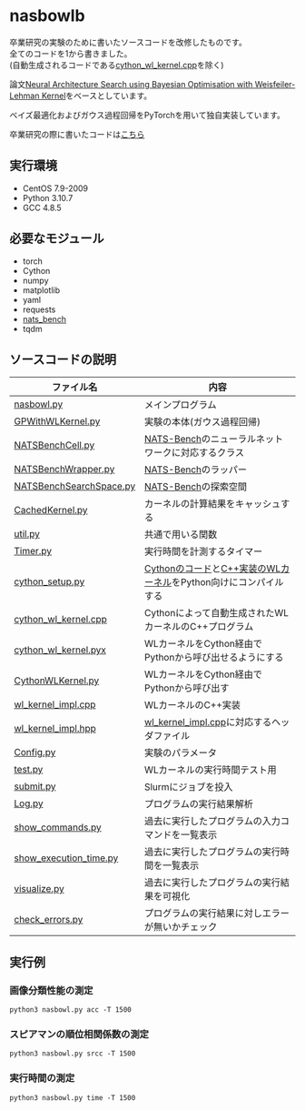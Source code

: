 # nasbowlb
卒業研究の実験のために書いたソースコードを改修したものです。<br>
全てのコードを1から書きました。<br>
(自動生成されるコードである[cython_wl_kernel.cpp](cython_wl_kernel.cpp)を除く)

論文[Neural Architecture Search using Bayesian Optimisation with Weisfeiler-Lehman Kernel](https://arxiv.org/abs/2006.07556v1)をベースとしています。

ベイズ最適化およびガウス過程回帰をPyTorchを用いて独自実装しています。

卒業研究の際に書いたコードは[こちら](https://github.com/feather16/UndergraduateResearch)

## 実行環境
- CentOS 7.9-2009
- Python 3.10.7
- GCC 4.8.5

## 必要なモジュール
- torch
- Cython
- numpy 
- matplotlib
- yaml
- requests
- [nats_bench](https://github.com/D-X-Y/NATS-Bench)
- tqdm

## ソースコードの説明
|ファイル名|内容|
|-|-|
|[nasbowl.py](nasbowl.py)|メインプログラム|
|[GPWithWLKernel.py](GPWithWLKernel.py)|実験の本体(ガウス過程回帰)|
|[NATSBenchCell.py](NATSBenchCell.py)|[NATS-Bench](https://github.com/D-X-Y/NATS-Bench)のニューラルネットワークに対応するクラス|
|[NATSBenchWrapper.py](NATSBenchWrapper.py)|[NATS-Bench](https://github.com/D-X-Y/NATS-Bench)のラッパー|
|[NATSBenchSearchSpace.py](NATSBenchSearchSpace.py)|[NATS-Bench](https://github.com/D-X-Y/NATS-Bench)の探索空間|
|[CachedKernel.py](CachedKernel.py)|カーネルの計算結果をキャッシュする|
|[util.py](util.py)|共通で用いる関数|
|[Timer.py](Timer.py)|実行時間を計測するタイマー|
|[cython_setup.py](cython_setup.py)|[Cythonのコード](cython_wl_kernel.pyx)と[C++実装のWLカーネル](wl_kernel_impl.cpp)をPython向けにコンパイルする|
|[cython_wl_kernel.cpp](cython_wl_kernel.cpp)|Cythonによって自動生成されたWLカーネルのC++プログラム|
|[cython_wl_kernel.pyx](cython_wl_kernel.pyx)|WLカーネルをCython経由でPythonから呼び出せるようにする|
|[CythonWLKernel.py](CythonWLKernel.py)|WLカーネルをCython経由でPythonから呼び出す|
|[wl_kernel_impl.cpp](wl_kernel_impl.cpp)|WLカーネルのC++実装|
|[wl_kernel_impl.hpp](wl_kernel_impl.hpp)|[wl_kernel_impl.cpp](wl_kernel_impl.cpp)に対応するヘッダファイル|
|[Config.py](Config.py)|実験のパラメータ|
|[test.py](test.py)|WLカーネルの実行時間テスト用|
|[submit.py](submit.py)|Slurmにジョブを投入|
|[Log.py](Log.py)|プログラムの実行結果解析|
|[show_commands.py](show_commands.py)|過去に実行したプログラムの入力コマンドを一覧表示|
|[show_execution_time.py](show_execution_time.py)|過去に実行したプログラムの実行時間を一覧表示|
|[visualize.py](visualize.py)|過去に実行したプログラムの実行結果を可視化|
|[check_errors.py](check_errors.py)|プログラムの実行結果に対しエラーが無いかチェック|

## 実行例

### 画像分類性能の測定
`python3 nasbowl.py acc -T 1500`

### スピアマンの順位相関係数の測定
`python3 nasbowl.py srcc -T 1500`

### 実行時間の測定
`python3 nasbowl.py time -T 1500`
